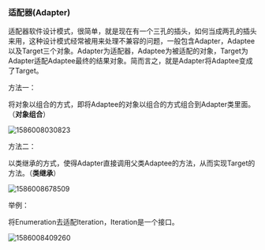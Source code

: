 ### 适配器(Adapter)

适配器软件设计模式，很简单，就是现在有一个三孔的插头，如何当成两孔的插头来用，这种设计模式经常被用来处理不兼容的问题，一般包含Adapter，Adaptee以及Target三个对象。Adapter为适配器，Adaptee为被适配的对象，Target为Adapter适配Adaptee最终的结果对象。简而言之，就是Adapter将Adaptee变成了Target。

方法一：

将对象以组合的方式，即将Adaptee的对象以组合的方式组合到Adapter类里面。（**对象组合**）

![1586008030823](C:\Users\123\AppData\Roaming\Typora\typora-user-images\1586008030823.png)

方法二：

以类继承的方式，使得Adapter直接调用父类Adaptee的方法，从而实现Target的方法。（**类继承**）

![1586008678509](C:\Users\123\AppData\Roaming\Typora\typora-user-images\1586008678509.png)

举例：

将Enumeration去适配Iteration，Iteration是一个接口。

![1586008409260](C:\Users\123\AppData\Roaming\Typora\typora-user-images\1586008409260.png)